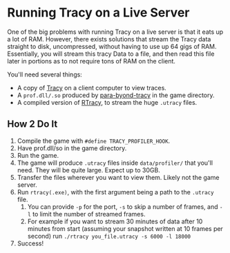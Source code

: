 # Running Tracy on a Live Server

One of the big problems with running Tracy on a live server is that it eats up a lot of RAM.
However, there exists solutions that stream the Tracy data straight to disk, uncompressed, without having to use up 64 gigs of RAM.
Essentially, you will stream this tracy Data to a file, and then read this file later in portions as to not require tons of RAM on the client.

You'll need several things:
* A copy of [Tracy](https://github.com/wolfpld/tracy) on a client computer to view traces.
* A `prof.dll/.so` produced by [para-byond-tracy](https://github.com/ParadiseSS13/byond-tracy) in the game directory.
* A compiled version of [RTracy](https://github.com/Dimach/rtracy), to stream the huge `.utracy` files.

## How 2 Do It

1. Compile the game with `#define TRACY_PROFILER_HOOK`.
2. Have prof.dll/so in the game directory.
3. Run the game.
4. The game will produce `.utracy` files inside `data/profiler/` that you'll need. They will be quite large. Expect up to 30GB.
5. Transfer the files wherever you want to view them. Likely not the game server.
6. Run `rtracy(.exe)`, with the first argument being a path to the `.utracy` file.
	1. You can provide `-p` for the port, `-s` to skip a number of frames, and `-l` to limit the number of streamed frames.
	1. For example if you want to stream 30 minutes of data after 10 minutes from start (assuming your snapshot written at 10 frames per second) run `./rtracy you_file.utracy -s 6000 -l 18000`
7. Success!
